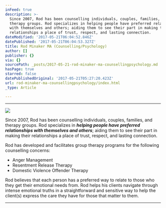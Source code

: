 ```yaml
---
inFeed: true
description: >-
  Since 2007, Rod has been counselling individuals, couples, families, and
  therapy groups. Rod specializes in helping people have preferred relationships
  with themselves and others; aiding them to see their part in making their
  relationships a place of trust, respect, and lasting connection.
dateModified: '2017-05-21T06:04:52.846Z'
datePublished: '2017-05-21T06:04:53.327Z'
title: Rod Minaker MA (Counselling/Psychology)
author: []
publisher: {}
via: {}
sourcePath: _posts/2017-05-21-rod-minaker-ma-counsellingpsychology.md
hasPage: true
starred: false
datePublishedOriginal: '2017-05-21T05:27:20.423Z'
url: rod-minaker-ma-counsellingpsychology/index.html
_type: Article

---
```

---

![](https://the-grid-user-content.s3-us-west-2.amazonaws.com/af322320-5474-44ff-bbca-acf8abdc9a78.png)

Since 2007, Rod has been counselling individuals, couples, families, and therapy groups. Rod specializes in _**helping people have preferred relationships with themselves and others**_; aiding them to see their part in making their relationships a place of trust, respect, and lasting connection.

Rod has developed and facilitates group therapy programs for the following counselling concerns:

* Anger Management
* Resentment Release Therapy
* Domestic Violence Offender Therapy

Rod believes that each person has a preferred way to relate to those who they get their emotional needs from. Rod helps his clients navigate through intense emotional truths in a straightforward and sensitive way to help the client(s) express the care they have for those that matter to them.

---